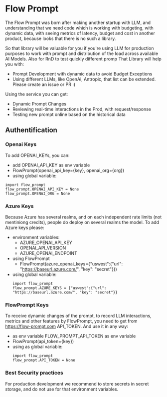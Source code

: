 # Flow Prompt
The Flow Prompt was born after making another startup with LLM, and understanding that we need code which is working with budgeting, with dynamic data, with seeing metrics of latency, budget and cost in another product, because looks that there is no such a library.

So that library will be valuable for you if you're using LLM for production purposes to work with prompt and distribution of the load across available AI Models. Also for RnD to test quickly different promp
That Library will help you with:
- Prompt Development with dynamic data to avoid Budget Exceptions
- Using different LLMs, like OpenAi, Antropic, that list can be extended. Please create an issue or PR :)

Using the service you can get:
- Dynamic Prompt Changes
- Reviewing real-time interactions in the Prod, with request/response
- Testing new prompt online based on the historical data

## Authentification

### Openai Keys
To add OPENAI_KEYs, you can:
- add OPENAI_API_KEY as env variable
- FlowPrompt(openai_api_key={key}, openai_org={org})
- using global variable:
```
import flow_prompt
flow_prompt.OPENAI_API_KEY = None
flow_prompt.OPENAI_ORG = None
```


### Azure Keys
Because Azure has several realms, and on each independent rate limits (not mentiniong credits), people do deploy on several realms the model. To add Azure keys please:
- environment variables:
    - AZURE_OPENAI_API_KEY
    - OPENAI_API_VERSION
    - AZURE_OPENAI_ENDPOINT
- using FlowPrompt
    - FlowPrompt(azure_openai_keys={"uswest":{"url": "https://baseurl.azure.com/", "key": "secret"}})
- using global variable:
    ```
    import flow_prompt
    flow_prompt.AZURE_KEYS = {"uswest":{"url": "https://baseurl.azure.com/", "key": "secret"}}
    ```

### FlowPrompt Keys
To receive dynamic changes of the prompt, to record LLM interactions, metrics and other features by FlowPrompt, you need to get from https://flow-prompt.com API_TOKEN. And use it in any way:
- as env variable FLOW_PROMPT_API_TOKEN as env variable
- FlowPrompt(api_token={key})
- using as global variable:
    ```
    import flow_prompt
    flow_prompt.API_TOKEN = None
    ```

### Best Security practices
For production development we recommend to store secrets in secret storage, and do not use for that environment variables.

